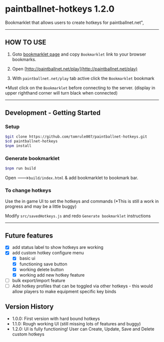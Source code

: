 # paintballnet-hotkeys 1.2.0

Bookmarklet that allows users to create hotkeys for paintballnet.net",

---

## HOW TO USE

1.  Goto [bookmarklet page](https://tomrule007.github.io/paintballnet-hotkeys/build/index.html) and copy `Bookmarklet` link to your browser bookmarks.

2.  Open [http://paintballnet.net/play](http://paintballnet.net/play)
3.  With `paintballnet.net/play` tab active click the `Bookmarklet` bookmark

\*Must click on the `Bookmarklet` before connecting to the server. (display in upper righthand corner will turn black when connected)

---

## Development - Getting Started

### Setup

```bash
$git clone https://github.com/tomrule007/paintballnet-hotkeys.git
$cd paintballnet-hotkeys
$npm install
```

### Generate bookmarklet

```bash
$npm run build
```

Open --->`build/index.html` & add bookmarklet to bookmark bar.

### To change hotkeys

Use the in game UI to set the hotkeys and commands (\*This is still a work in progress and may be a little buggy)

Modify `src/savedHotkeys.js` and redo `Generate bookmarklet` instructions

---

## Future features

- [x] add status label to show hotkeys are working
- [x] add custom hotkey configure menu
  - [x] basic ui
  - [x] functioning save button
  - [x] working delete button
  - [x] working add new hotkey feature
- [ ] bulk export/import feature
- [ ] Add hotkey profiles that can be toggled via other hotkeys - this would allow players to make equipment specific key binds

## Version History

- 1.0.0: First version with hard bound hotkeys
- 1.1.0: Rough working UI (still missing lots of features and buggy)
- 1.2.0: UI is fully functioning! User can Create, Update, Save and Delete custom hotkeys
